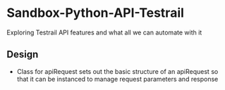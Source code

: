 # Sandbox-Python-API-Testrail
 
Exploring Testrail API features and what all we can automate with it

## Design
- Class for apiRequest sets out the basic structure of an apiRequest so that it can be instanced to manage request parameters and response